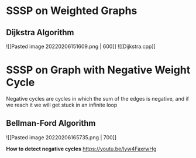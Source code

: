 # SSSP on Weighted Graphs 
## Dijkstra Algorithm
![[Pasted image 20220206151609.png | 600]]
![[Dijkstra.cpp]]
# SSSP on Graph with Negative Weight Cycle
 Negative cycles are cycles in which the sum of the edges is negative, and if we reach it we will get stuck in an infinite loop

## Bellman-Ford Algorithm
 ![[Pasted image 20220206165735.png | 700]]
 
 **How to detect negative cycles**
 https://youtu.be/lyw4FaxrwHg
